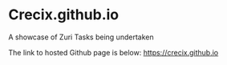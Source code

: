 # Crecix.github.io
A showcase of Zuri Tasks being undertaken

The link to hosted Github page is below:
https://crecix.github.io
